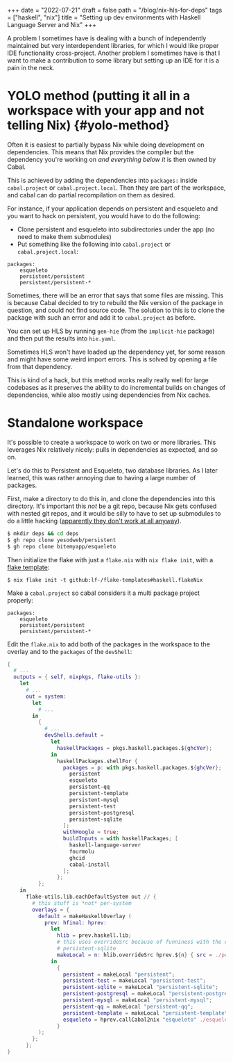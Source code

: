 +++
date = "2022-07-21"
draft = false
path = "/blog/nix-hls-for-deps"
tags = ["haskell", "nix"]
title = "Setting up dev environments with Haskell Language Server and Nix"
+++

A problem I sometimes have is dealing with a bunch of independently maintained
but very interdependent libraries, for which I would like proper IDE
functionality cross-project. Another problem I sometimes have is that I want to
make a contribution to some library but setting up an IDE for it is a pain in
the neck.

# YOLO method (putting it all in a workspace with your app and not telling Nix) {#yolo-method}

Often it is easiest to partially bypass Nix while doing development on
dependencies. This means that Nix provides the compiler but the dependency
you're working on *and everything below it* is then owned by Cabal.

This is achieved by adding the dependencies into `packages:` inside
`cabal.project` or `cabal.project.local`. Then they are part of the workspace,
and cabal can do partial recompilation on them as desired.

For instance, if your application depends on persistent and esqueleto and you
want to hack on persistent, you would have to do the following:

* Clone persistent and esqueleto into subdirectories under the app (no need to
  make them submodules)
* Put something like the following into `cabal.project` or
  `cabal.project.local`:

```cabalproject
packages:
    esqueleto
    persistent/persistent
    persistent/persistent-*
```

Sometimes, there will be an error that says that some files are missing. This
is because Cabal decided to try to rebuild the Nix version of the package in
question, and could not find source code. The solution to this is to clone the
package with such an error and add it to `cabal.project` as before.

You can set up HLS by running `gen-hie` (from the `implicit-hie` package) and
then put the results into `hie.yaml`.

Sometimes HLS won't have loaded up the dependency yet, for some reason and
might have some weird import errors. This is solved by opening a file from that
dependency.

This is kind of a hack, but this method works really really well for large
codebases as it preserves the ability to do incremental builds on changes of
dependencies, while also mostly using dependencies from Nix caches.

# Standalone workspace

It's possible to create a workspace to work on two or more libraries. This
leverages Nix relatively nicely: pulls in dependencies as expected, and so on.

Let's do this to Persistent and Esqueleto, two database libraries. As I
later learned, this was rather annoying due to having a large number of
packages.

First, make a directory to do this in, and clone the dependencies into this
directory. It's important this *not* be a git repo, because Nix gets confused
with nested git repos, and it would be silly to have to set up submodules to do
a little hacking ([apparently they don't work at all anyway][submodules-oops]).

[submodules-oops]: https://github.com/NixOS/nix/pull/5284

```sh
$ mkdir deps && cd deps
$ gh repo clone yesodweb/persistent
$ gh repo clone bitemyapp/esqueleto
```

Then initialize the flake with just a `flake.nix` with `nix flake init`, with a
[flake template]:

```
$ nix flake init -t github:lf-/flake-templates#haskell.flakeNix
```

[flake template]: https://github.com/lf-/flake-templates/tree/main/haskell

Make a `cabal.project` so cabal considers it a multi package project properly:

```cabal
packages:
    esqueleto
    persistent/persistent
    persistent/persistent-*
```

Edit the `flake.nix` to add both of the packages in the workspace to the
overlay and to the `packages` of the `devShell`:

```nix
{
  # ...
  outputs = { self, nixpkgs, flake-utils }:
    let
      # ...
      out = system:
        let
          # ...
        in
          {
            # ...
            devShells.default =
              let
                haskellPackages = pkgs.haskell.packages.${ghcVer};
              in
                haskellPackages.shellFor {
                  packages = p: with pkgs.haskell.packages.${ghcVer}; [
                    persistent
                    esqueleto
                    persistent-qq
                    persistent-template
                    persistent-mysql
                    persistent-test
                    persistent-postgresql
                    persistent-sqlite
                  ];
                  withHoogle = true;
                  buildInputs = with haskellPackages; [
                    haskell-language-server
                    fourmolu
                    ghcid
                    cabal-install
                  ];
                };
          };
    in
      flake-utils.lib.eachDefaultSystem out // {
        # this stuff is *not* per-system
        overlays = {
          default = makeHaskellOverlay (
            prev: hfinal: hprev:
              let
                hlib = prev.haskell.lib;
                # this uses overrideSrc because of funniness with the deps of
                # persistent-sqlite
                makeLocal = n: hlib.overrideSrc hprev.${n} { src = ./persistent + "/${n}"; };
              in
                {
                  persistent = makeLocal "persistent";
                  persistent-test = makeLocal "persistent-test";
                  persistent-sqlite = makeLocal "persistent-sqlite";
                  persistent-postgresql = makeLocal "persistent-postgresql";
                  persistent-mysql = makeLocal "persistent-mysql";
                  persistent-qq = makeLocal "persistent-qq";
                  persistent-template = makeLocal "persistent-template";
                  esqueleto = hprev.callCabal2nix "esqueleto" ./esqueleto/esqueleto.cabal {};
                }
          );
        };
      };
}
```

